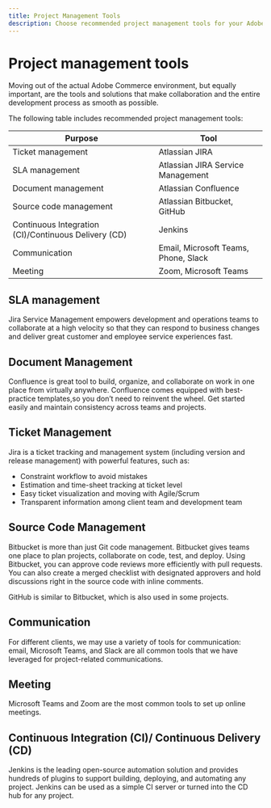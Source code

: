 ```yaml
---
title: Project Management Tools
description: Choose recommended project management tools for your Adobe Commerce implementation.
---
```


# Project management tools

Moving out of the actual Adobe Commerce environment, but equally important, are the tools and solutions that make collaboration and the entire development process as smooth as possible.

The following table includes recommended project management tools:

| Purpose                                              | Tool                                 |
|------------------------------------------------------|--------------------------------------|
| Ticket management                                    | Atlassian JIRA                       |
| SLA management                                       | Atlassian JIRA Service Management    |
| Document management                                  | Atlassian Confluence                 |
| Source code management                               | Atlassian Bitbucket, GitHub          |
| Continuous Integration (CI)/Continuous Delivery (CD) | Jenkins                              |
| Communication                                        | Email, Microsoft Teams, Phone, Slack |
| Meeting                                              | Zoom, Microsoft Teams                |

## SLA management

Jira Service Management empowers development and operations teams to collaborate at a high velocity so that they can respond to business changes and deliver great customer and employee service experiences fast.

## Document Management

Confluence is great tool to build, organize, and collaborate on work in one place from virtually anywhere. Confluence comes equipped with best-practice templates,so you don’t need to reinvent the wheel. Get started easily and maintain consistency across teams and projects.

## Ticket Management

Jira is a ticket tracking and management system (including version and release management) with powerful features, such as:

- Constraint workflow to avoid mistakes
- Estimation and time-sheet tracking at ticket level
- Easy ticket visualization and moving with Agile/Scrum
- Transparent information among client team and development team

## Source Code Management

Bitbucket is more than just Git code management. Bitbucket gives teams one place to plan projects, collaborate on code, test, and deploy. Using Bitbucket, you can approve code reviews more efficiently with pull requests. You can also create a merged checklist with designated approvers and hold discussions right in the source code with inline comments.

GitHub is similar to Bitbucket, which is also used in some projects.

## Communication

For different clients, we may use a variety of tools for communication: email, Microsoft Teams, and Slack are all common tools that we have leveraged for project-related communications.

## Meeting

Microsoft Teams and Zoom are the most common tools to set up online meetings.

## Continuous Integration (CI)/ Continuous Delivery (CD)

Jenkins is the leading open-source automation solution and provides hundreds of plugins to support building, deploying, and automating any project. Jenkins can be used as a simple CI server or turned into the CD hub for any project.
